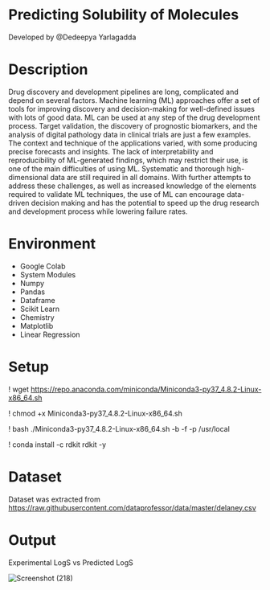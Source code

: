 #  Predicting Solubility of Molecules
Developed by @Dedeepya Yarlagadda

# Description
Drug discovery and development pipelines are long, complicated and depend on several factors. Machine learning (ML) approaches offer a set of tools for improving discovery and decision-making for well-defined issues with lots of good data. ML can be used at any step of the drug development process. Target validation, the discovery of prognostic biomarkers, and the analysis of digital pathology data in clinical trials are just a few examples. The context and technique of the applications varied, with some producing precise forecasts and insights. The lack of interpretability and reproducibility of ML-generated findings, which may restrict their use, is one of the main difficulties of using ML. Systematic and thorough high-dimensional data are still required in all domains. With further attempts to address these challenges, as well as increased knowledge of the elements required to validate ML techniques, the use of ML can encourage data-driven decision making and has the potential to speed up the drug research and development process while lowering failure rates.

# Environment
- Google Colab
- System Modules
- Numpy
- Pandas
- Dataframe
- Scikit Learn
- Chemistry
- Matplotlib
- Linear Regression

# Setup
! wget https://repo.anaconda.com/miniconda/Miniconda3-py37_4.8.2-Linux-x86_64.sh 

! chmod +x Miniconda3-py37_4.8.2-Linux-x86_64.sh 

! bash ./Miniconda3-py37_4.8.2-Linux-x86_64.sh -b -f -p /usr/local 

! conda install -c rdkit rdkit -y 


# Dataset
Dataset was extracted from https://raw.githubusercontent.com/dataprofessor/data/master/delaney.csv

# Output
Experimental LogS vs Predicted LogS

![Screenshot (218)](https://user-images.githubusercontent.com/48832097/192740465-4803c3e5-34a0-4b61-b8f0-855d6e798ec9.png)

